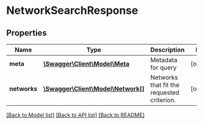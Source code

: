 # NetworkSearchResponse

## Properties
Name | Type | Description | Notes
------------ | ------------- | ------------- | -------------
**meta** | [**\Swagger\Client\Model\Meta**](Meta.md) | Metadata for query | [optional] 
**networks** | [**\Swagger\Client\Model\Network[]**](Network.md) | Networks that fit the requested criterion. | [optional] 

[[Back to Model list]](../README.md#documentation-for-models) [[Back to API list]](../README.md#documentation-for-api-endpoints) [[Back to README]](../README.md)


